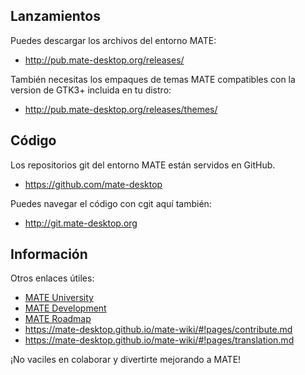 <!--
.. link:
.. description:
.. tags: Development
.. date: 2011-12-05 12:00:30
.. title: Desarrollo
.. slug: development
-->

## Lanzamientos

Puedes descargar los archivos del entorno MATE:

  * <http://pub.mate-desktop.org/releases/>

También necesitas los empaques de temas MATE compatibles con la version
de GTK3+ incluida en tu distro:

  * <http://pub.mate-desktop.org/releases/themes/>

## Código

Los repositorios git del entorno MATE están servidos en GitHub.

  * <https://github.com/mate-desktop>

Puedes navegar el código con cgit aquí también:

  * <http://git.mate-desktop.org>

## Información

 Otros enlaces útiles:

  * [MATE University](/blog/2013-03-12-mate-university/)
  * [MATE Development](https://mate-desktop.github.io/mate-wiki/#!pages/dev-doc.md)
  * [MATE Roadmap](https://mate-desktop.github.io/mate-wiki/#!pages/roadmap.md)
  * <https://mate-desktop.github.io/mate-wiki/#!pages/contribute.md>
  * <https://mate-desktop.github.io/mate-wiki/#!pages/translation.md>

¡No vaciles en colaborar y divertirte mejorando a MATE!
